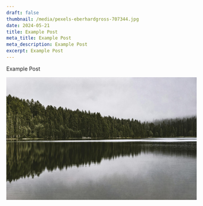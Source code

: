 ```yaml
---
draft: false
thumbnail: /media/pexels-eberhardgross-707344.jpg
date: 2024-05-21
title: Example Post
meta_title: Example Post
meta_description: Example Post
excerpt: Example Post
---
```

Example Post

![](/media/main.jpg)
